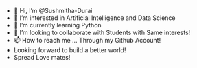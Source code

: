 - 👋 Hi, I’m @Sushmitha-Durai
- 👀 I’m interested in Artificial Intelligence and Data Science
- 🌱 I’m currently learning Python
- 💞️ I’m looking to collaborate with Students with Same interests! 
- 📫 How to reach me ... Through my Github Account!
- Looking forward to build a better world!
- Spread Love mates!

<!---
Sushmitha-Durai/Sushmitha-Durai is a ✨ special ✨ repository because its `README.md` (this file) appears on your GitHub profile.
You can click the Preview link to take a look at your changes.
--->
